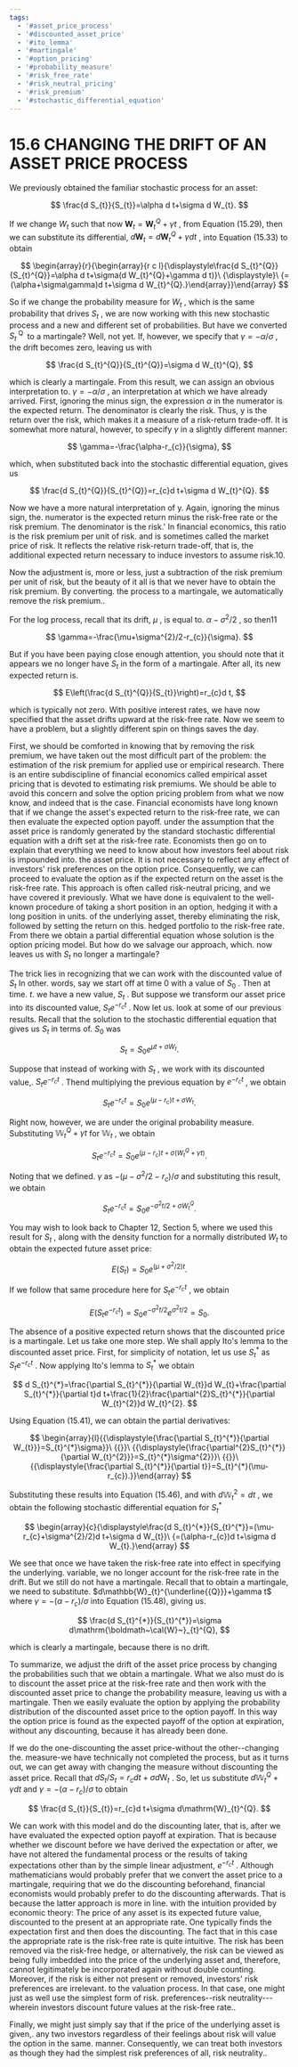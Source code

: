 ```yaml
---
tags:
  - '#asset_price_process'
  - '#discounted_asset_price'
  - '#ito_lemma'
  - '#martingale'
  - '#option_pricing'
  - '#probability_measure'
  - '#risk_free_rate'
  - '#risk_neutral_pricing'
  - '#risk_premium'
  - '#stochastic_differential_equation'
---
```

# 15.6 CHANGING THE DRIFT OF AN ASSET PRICE PROCESS

We previously obtained the familiar stochastic process for an asset:

$$
\frac{d S_{t}}{S_{t}}=\alpha d t+\sigma d W_{t}.
$$

If we change $\mathbf{}\mathbf{}{W}_{t}$ such that now $\boldsymbol{W}_{t}=\boldsymbol{W}_{t}^{Q}+\gamma t$ , from Equation (15.29), then we can substitute its differential, $d\mathbf{W}_{t}=d\mathbf{W}_{t}^{Q}+\gamma d t$ , into Equation (15.33) to obtain

$$
\begin{array}{r}{\begin{array}{r c l}{\displaystyle\frac{d S_{t}^{Q}}{S_{t}^{Q}}=\alpha d t+\sigma(d W_{t}^{Q}+\gamma d t)}\ {\displaystyle}\ {=(\alpha+\sigma\gamma)d t+\sigma d W_{t}^{Q}.}\end{array}}\end{array}
$$

So if we change the probability measure for $\mathbf{}\mathbf{}{W}_{t}$ , which is the same probability that drives $S_{t}$ , we are now working with this new stochastic process and a new and different set of probabilities. But have we converted $S_{t}^{\mathrm{~Q~}}$ to a martingale? Well, not yet. If, however, we specify that $\gamma=-\alpha/\sigma$ , the drift becomes zero, leaving us with

$$
\frac{d S_{t}^{Q}}{S_{t}^{Q}}=\sigma d W_{t}^{Q},
$$

which is clearly a martingale. From this result, we can assign an obvious interpretation to. $\gamma=-\alpha/\sigma$ , an interpretation at which we have already arrived. First, ignoring the minus sign, the expression $\alpha$ in the numerator is the expected return. The denominator is clearly the risk. Thus, y is the return over the risk, which makes it a measure of a risk-return trade-off. It is somewhat more natural, however, to specify $\gamma$ in a slightly different manner:

$$
\gamma=-\frac{\alpha-r_{c}}{\sigma},
$$

which, when substituted back into the stochastic differential equation, gives us

$$
\frac{d S_{t}^{Q}}{S_{t}^{Q}}=r_{c}d t+\sigma d W_{t}^{Q}.
$$

Now we have a more natural interpretation of y. Again, ignoring the minus sign, the. numerator is the expected return minus the risk-free rate or the risk premium. The denominator is the risk.' In financial economics, this ratio is the risk premium per unit of risk. and is sometimes called the market price of risk. It reflects the relative risk-return trade-off, that is, the additional expected return necessary to induce investors to assume risk.10.

Now the adjustment is, more or less, just a subtraction of the risk premium per unit of risk, but the beauty of it all is that we never have to obtain the risk premium. By converting. the process to a martingale, we automatically remove the risk premium..

For the log process, recall that its drift, $\mu$ , is equal to. $\alpha-\sigma^{2}/2$ , so then11

$$
\gamma=-\frac{\mu+\sigma^{2}/2-r_{c}}{\sigma}.
$$

But if you have been paying close enough attention, you should note that it appears we no longer have $S_{t}$ in the form of a martingale. After all, its new expected return is.

$$
E\left(\frac{d S_{t}^{Q}}{S_{t}}\right)=r_{c}d t,
$$

which is typically not zero. With positive interest rates, we have now specified that the asset drifts upward at the risk-free rate. Now we seem to have a problem, but a slightly different spin on things saves the day.

First, we should be comforted in knowing that by removing the risk premium, we have taken out the most difficult part of the problem: the estimation of the risk premium for applied use or empirical research. There is an entire subdiscipline of financial economics called empirical asset pricing that is devoted to estimating risk premiums. We should be able to avoid this concern and solve the option pricing problem from what we now know, and indeed that is the case. Financial economists have long known that if we change the asset's expected return to the risk-free rate, we can then evaluate the expected option payoff. under the assumption that the asset price is randomly generated by the standard stochastic differential equation with a drift set at the risk-free rate. Economists then go on to explain that everything we need to know about how investors feel about risk is impounded into. the asset price. It is not necessary to reflect any effect of investors' risk preferences on the option price. Consequently, we can proceed to evaluate the option as if the expected return on the asset is the risk-free rate. This approach is often called risk-neutral pricing, and we have covered it previously. What we have done is equivalent to the well-known procedure of taking a short position in an option, hedging it with a long position in units. of the underlying asset, thereby eliminating the risk, followed by setting the return on this. hedged portfolio to the risk-free rate. From there we obtain a partial differential equation whose solution is the option pricing model. But how do we salvage our approach, which. now leaves us with $S_{t}$ no longer a martingale?

The trick lies in recognizing that we can work with the discounted value of $S_{t}$ In other. words, say we start off at time 0 with a value of $S_{0}$ . Then at time. $t.$ we have a new value, $S_{t}$ . But suppose we transform our asset price into its discounted value, $S_{t}e^{-r_{c}t}$ . Now let us. look at some of our previous results. Recall that the solution to the stochastic differential equation that gives us $S_{t}$ in terms of. $S_{0}$ was

$$
S_{t}=S_{0}e^{\mu t+\sigma W_{t}}.
$$

Suppose that instead of working with $S_{t}$ , we work with its discounted value,. $S_{t}e^{-r_{c}t}$ . Thend multiplying the previous equation by $e^{-r_{c}t}$ , we obtain

$$
S_{t}e^{-r_{c}t}=S_{0}e^{(\mu-r_{c})t+\sigma W_{t}}.
$$

Right now, however, we are under the original probability measure. Substituting $\mathbb{W}_{t}^{Q}+\gamma t$ for $\mathbb{W}_{t}$ , we obtain

$$
S_{t}e^{-r_{c}t}=S_{0}e^{(\mu-r_{c})t+\sigma(W_{t}^{Q}+\gamma t)}.
$$

Noting that we defined. $\gamma$ as $-(\mu-\sigma^{2}/2-r_{c})/\sigma$ and substituting this result, we obtain

$$
S_{t}e^{-r_{c}t}=S_{0}e^{-\sigma^{2}t/2+\sigma W_{t}^{Q}}.
$$

You may wish to look back to Chapter 12, Section 5, where we used this result for $S_{t}$ , along with the density function for a normally distributed $\mathbf{}\mathbf{}{W}_{t}$ to obtain the expected future asset price:

$$
E(S_{t})=S_{0}e^{(\mu+\sigma^{2}/2)t}.
$$

If we follow that same procedure here for $S_{t}e^{-r_{c}t}$ , we obtain

$$
E(S_{t}e^{-r_{c}t})=S_{0}e^{-\sigma^{2}t/2}e^{\sigma^{2}t/2}=S_{0}.
$$

The absence of a positive expected return shows that the discounted price is a martingale. Let us take one more step. We shall apply Ito's lemma to the discounted asset price. First, for simplicity of notation, let us use $S_{t}^{*}$ as $S_{t}e^{-r_{c}t}$ . Now applying Ito's lemma to $S_{t}^{*}$ we obtain

$$
d S_{t}^{*}=\frac{\partial S_{t}^{*}}{\partial W_{t}}d W_{t}+\frac{\partial S_{t}^{*}}{\partial t}d t+\frac{1}{2}\frac{\partial^{2}S_{t}^{*}}{\partial W_{t}^{2}}d W_{t}^{2}.
$$

Using Equation (15.41), we can obtain the partial derivatives:

$$
\begin{array}{l}{{\displaystyle{\frac{\partial S_{t}^{*}}{\partial W_{t}}}=S_{t}^{*}\sigma}}\ {{}}\ {{\displaystyle{\frac{\partial^{2}S_{t}^{*}}{\partial W_{t}^{2}}}=S_{t}^{*}\sigma^{2}}}\ {{}}\ {{\displaystyle{\frac{\partial S_{t}^{*}}{\partial t}}=S_{t}^{*}(\mu-r_{c}).}}\end{array}
$$

Substituting these results into Equation (15.46), and with $d\mathbb{W}_{t}^{2}=d t$ , we obtain the following stochastic differential equation for $S_{t}^{*}$

$$
\begin{array}{c}{\displaystyle\frac{d S_{t}^{*}}{S_{t}^{*}}=(\mu-r_{c}+\sigma^{2}/2)d t+\sigma d W_{t}}\ {=(\alpha-r_{c})d t+\sigma d W_{t}.}\end{array}
$$

We see that once we have taken the risk-free rate into effect in specifying the underlying. variable, we no longer account for the risk-free rate in the drift. But we still do not have a martingale. Recall that to obtain a martingale, we need to substitute. $d\mathbb{W}_{t}^{\underline{{Q}}}+\gamma t$ where $\gamma=-(\alpha-r_{c})/\sigma$ into Equation (15.48), giving us.

$$
\frac{d S_{t}^{*}}{S_{t}^{*}}=\sigma d\mathrm{\boldmath~\cal{W}~}_{t}^{Q},
$$

which is clearly a martingale, because there is no drift.

To summarize, we adjust the drift of the asset price process by changing the probabilities such that we obtain a martingale. What we also must do is to discount the asset price at the risk-free rate and then work with the discounted asset price to change the probability measure, leaving us with a martingale. Then we easily evaluate the option by applying the probability distribution of the discounted asset price to the option payoff. In this way the option price is found as the expected payoff of the option at expiration, without any discounting, because it has already been done.

If we do the one-discounting the asset price-without the other--changing the. measure-we have technically not completed the process, but as it turns out, we can get away with changing the measure without discounting the asset price. Recall that $d S_{t}/S_{t}=r_{c}d t+\sigma d{\mathrm{W}}_{t}$ . So, let us substitute $d\mathbb{W}_{t}^{Q}+\gamma d t$ and $\gamma=-(\alpha-r_{c})/\sigma$ to obtain

$$
\frac{d S_{t}}{S_{t}}=r_{c}d t+\sigma d\mathrm{W}_{t}^{Q}.
$$

We can work with this model and do the discounting later, that is, after we have evaluated the expected option payoff at expiration. That is because whether we discount before we have derived the expectation or after, we have not altered the fundamental process or the results of taking expectations other than by the simple linear adjustment, $e^{-r_{c}t}$ . Although mathematicians would probably prefer that we convert the asset price to a martingale, requiring that we do the discounting beforehand, financial economists would probably prefer to do the discounting afterwards. That is because the latter approach is more in line. with the intuition provided by economic theory: The price of any asset is its expected future value, discounted to the present at an appropriate rate. One typically finds the expectation first and then does the discounting. The fact that in this case the appropriate rate is the risk-free rate is quite intuitive. The risk has been removed via the risk-free hedge, or alternatively, the risk can be viewed as being fully imbedded into the price of the underlying asset and, therefore, cannot legitimately be incorporated again without double counting. Moreover, if the risk is either not present or removed, investors' risk preferences are irrelevant. to the valuation process. In that case, one might just as well use the simplest form of risk. preferences--risk neutrality---wherein investors discount future values at the risk-free rate..

Finally, we might just simply say that if the price of the underlying asset is given,. any two investors regardless of their feelings about risk will value the option in the same. manner. Consequently, we can treat both investors as though they had the simplest risk preferences of all, risk neutrality..
